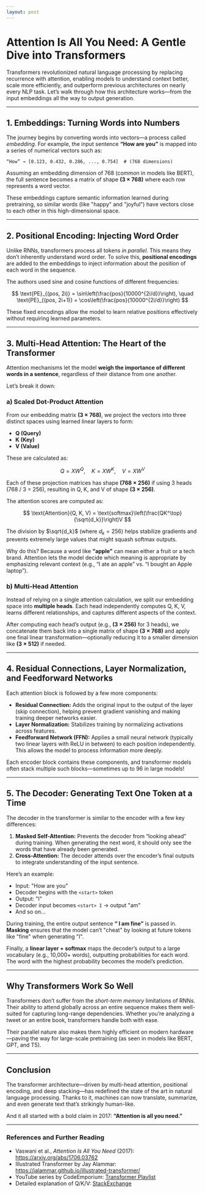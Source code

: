 ```yaml
---
layout: post
---
```


# Attention Is All You Need: A Gentle Dive into Transformers
Transformers revolutionized natural language processing by replacing recurrence with attention, enabling models to understand context better, scale more efficiently, and outperform previous architectures on nearly every NLP task. Let’s walk through how this architecture works—from the input embeddings all the way to output generation.

---

## 1. Embeddings: Turning Words into Numbers
The journey begins by converting words into vectors—a process called *embedding*. For example, the input sentence **“How are you”** is mapped into a series of numerical vectors such as:

`“How” → [0.123, 0.432, 0.286, ..., 0.754]  # (768 dimensions)`

Assuming an embedding dimension of 768 (common in models like BERT), the full sentence becomes a matrix of shape **(3 × 768)** where each row represents a word vector.

These embeddings capture semantic information learned during pretraining, so similar words (like "happy" and "joyful") have vectors close to each other in this high-dimensional space.

---

## 2. Positional Encoding: Injecting Word Order

Unlike RNNs, transformers process all tokens *in parallel*. This means they don’t inherently understand word order. To solve this, **positional encodings** are added to the embeddings to inject information about the position of each word in the sequence.

The authors used sine and cosine functions of different frequencies:

$$
\text{PE}_{(pos, 2i)} = \sin\left(\frac{pos}{10000^{2i/d}}\right), \quad
\text{PE}_{(pos, 2i+1)} = \cos\left(\frac{pos}{10000^{2i/d}}\right)
$$

These fixed encodings allow the model to learn relative positions effectively without requiring learned parameters.

---

## 3. Multi-Head Attention: The Heart of the Transformer

Attention mechanisms let the model **weigh the importance of different words in a sentence**, regardless of their distance from one another.

Let’s break it down:

### a) Scaled Dot-Product Attention

From our embedding matrix **(3 × 768)**, we project the vectors into three distinct spaces using learned linear layers to form:

- **Q (Query)**  
- **K (Key)**  
- **V (Value)**  

These are calculated as:

$$
Q = XW^Q,\quad K = XW^K,\quad V = XW^V
$$

Each of these projection matrices has shape **(768 × 256)** if using 3 heads (768 / 3 = 256), resulting in Q, K, and V of shape **(3 × 256)**.

The attention scores are computed as:

$$
\text{Attention}(Q, K, V) = \text{softmax}\left(\frac{QK^\top}{\sqrt{d_k}}\right)V
$$

The division by $\sqrt{d_k}$ (where $d_k = 256$) helps stabilize gradients and prevents extremely large values that might squash softmax outputs.

Why do this? Because a word like **“apple”** can mean either a fruit or a tech brand. Attention lets the model decide which meaning is appropriate by emphasizing relevant context (e.g., “I ate an apple” vs. “I bought an Apple laptop”).

### b) Multi-Head Attention

Instead of relying on a single attention calculation, we split our embedding space into **multiple heads**. Each head independently computes Q, K, V, learns different relationships, and captures different aspects of the context.

After computing each head’s output (e.g., **(3 × 256)** for 3 heads), we concatenate them back into a single matrix of shape **(3 × 768)** and apply one final linear transformation—optionally reducing it to a smaller dimension like **(3 × 512)** if needed.

---

## 4. Residual Connections, Layer Normalization, and Feedforward Networks

Each attention block is followed by a few more components:

- **Residual Connection:** Adds the original input to the output of the layer (skip connection), helping prevent gradient vanishing and making training deeper networks easier.
- **Layer Normalization:** Stabilizes training by normalizing activations across features.
- **Feedforward Network (FFN):** Applies a small neural network (typically two linear layers with ReLU in between) to each position independently. This allows the model to process information more deeply.

Each encoder block contains these components, and transformer models often stack multiple such blocks—sometimes up to 96 in large models!

---

## 5. The Decoder: Generating Text One Token at a Time

The decoder in the transformer is similar to the encoder with a few key differences:

1. **Masked Self-Attention:** Prevents the decoder from “looking ahead” during training. When generating the next word, it should only see the words that have already been generated.
2. **Cross-Attention:** The decoder attends over the encoder’s final outputs to integrate understanding of the input sentence.

Here’s an example:

- Input: "How are you"
- Decoder begins with the `<start>` token
- Output: "I"
- Decoder input becomes `<start> I` → output "am"
- And so on...

During training, the entire output sentence **“<start> I am fine”** is passed in. **Masking** ensures that the model can’t "cheat" by looking at future tokens like "fine" when generating "I".

Finally, a **linear layer + softmax** maps the decoder’s output to a large vocabulary (e.g., 10,000+ words), outputting probabilities for each word. The word with the highest probability becomes the model’s prediction.

---

## Why Transformers Work So Well

Transformers don’t suffer from the *short-term memory* limitations of RNNs. Their ability to attend globally across an entire sequence makes them well-suited for capturing long-range dependencies. Whether you’re analyzing a tweet or an entire book, transformers handle both with ease.

Their parallel nature also makes them highly efficient on modern hardware—paving the way for large-scale pretraining (as seen in models like BERT, GPT, and T5).

---

## Conclusion

The transformer architecture—driven by multi-head attention, positional encoding, and deep stacking—has redefined the state of the art in natural language processing. Thanks to it, machines can now translate, summarize, and even generate text that’s strikingly human-like.

And it all started with a bold claim in 2017: **“Attention is all you need.”**

---

### References and Further Reading
- Vaswani et al., *Attention Is All You Need* (2017): https://arxiv.org/abs/1706.03762  
- Illustrated Transformer by Jay Alammar: https://jalammar.github.io/illustrated-transformer/  
- YouTube series by CodeEmporium: [Transformer Playlist](https://www.youtube.com/playlist?list=PLs8w1Cdi-zvYskDS2icIItfZgxclApVLv)  
- Detailed explanation of Q/K/V: [StackExchange](https://stats.stackexchange.com/questions/421935/what-exactly-are-keys-queries-and-values-in-attention-mechanisms)

